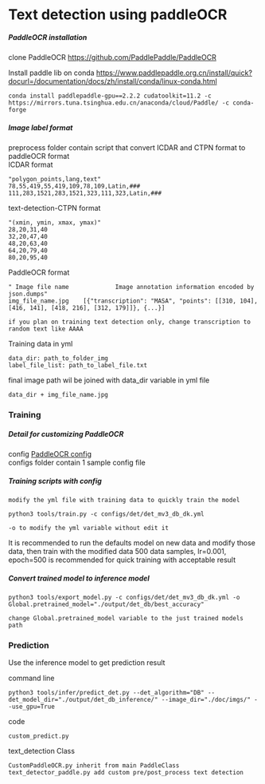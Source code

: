 # Text detection using paddleOCR

##### PaddleOCR installation

clone PaddleOCR https://github.com/PaddlePaddle/PaddleOCR

Install paddle lib on conda
https://www.paddlepaddle.org.cn/install/quick?docurl=/documentation/docs/zh/install/conda/linux-conda.html

```
conda install paddlepaddle-gpu==2.2.2 cudatoolkit=11.2 -c https://mirrors.tuna.tsinghua.edu.cn/anaconda/cloud/Paddle/ -c conda-forge
```

##### Image label format

preprocess folder contain script that convert ICDAR and CTPN format to paddleOCR format
<br>
ICDAR format

```
"polygon_points,lang,text"
78,55,419,55,419,109,78,109,Latin,###
111,283,1521,283,1521,323,111,323,Latin,###
```

text-detection-CTPN format

```
"(xmin, ymin, xmax, ymax)"
28,20,31,40
32,20,47,40
48,20,63,40
64,20,79,40
80,20,95,40
```

PaddleOCR format

```
" Image file name             Image annotation information encoded by json.dumps"
img_file_name.jpg    [{"transcription": "MASA", "points": [[310, 104], [416, 141], [418, 216], [312, 179]]}, {...}]

if you plan on training text detection only, change transcription to random text like AAAA
```

Training data in yml

```    
data_dir: path_to_folder_img
label_file_list: path_to_label_file.txt
```

final image path wil be joined with data_dir variable in yml file

```
data_dir + img_file_name.jpg
```

### Training

##### Detail for customizing PaddleOCR

config [PaddleOCR config](https://github.com/PaddlePaddle/PaddleOCR/blob/release/2.4/doc/doc_en/config_en.md)
<br>
configs folder contain 1 sample config file

##### Training scripts with config

```
modify the yml file with training data to quickly train the model
```

```
python3 tools/train.py -c configs/det/det_mv3_db_dk.yml

-o to modify the yml variable without edit it
```

It is recommended to run the defaults model on new data and modify those data, then train with the modified data
500 data samples, lr=0.001, epoch=500 is recommended for quick training with acceptable result

##### Convert trained model to inference model

```
python3 tools/export_model.py -c configs/det/det_mv3_db_dk.yml -o Global.pretrained_model="./output/det_db/best_accuracy"

change Global.pretrained_model variable to the just trained models path
```

### Prediction

Use the inference model to get prediction result

command line

```
python3 tools/infer/predict_det.py --det_algorithm="DB" --det_model_dir="./output/det_db_inference/" --image_dir="./doc/imgs/" --use_gpu=True
```

code

```
custom_predict.py
```

text_detection Class

```
CustomPaddleOCR.py inherit from main PaddleClass
text_detector_paddle.py add custom pre/post_process text detection
```


